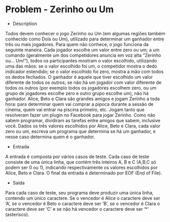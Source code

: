 # Problem - Zerinho ou Um

- Description

Todos devem conhecer o jogo Zerinho ou Um (em algumas regiões também conhecido como Dois ou Um), utilizado para determinar um ganhador entre três ou mais jogadores. Para quem não conhece, o jogo funciona da seguinte maneira. Cada jogador escolhe um valor entre zero ou um; a um comando (geralmente um dos competidores anuncia em voz alta “Zerinho ou... Um!”), todos os participantes mostram o valor escolhido, utilizando uma das mãos: se o valor escolhido foi um, o competidor mostra o dedo indicador estendido; se o valor escolhido foi zero, mostra a mão com todos os dedos fechados. O ganhador é aquele que tiver escolhido um valor diferente de todos os outros; se não há um jogador com valor diferente de todos os outros (por exemplo todos os jogadores escolhem zero, ou um grupo de jogadores escolhe zero e outro grupo escolhe um), não há ganhador. Alice, Beto e Clara são grandes amigos e jogam Zerinho a toda hora: para determinar quem vai comprar a pipoca durante a sessão de cinema, quem vai entrar na piscina primeiro, etc. Jogam tanto que resolveram fazer um plugin no Facebook para jogar Zerinho. Como não sabem programar, dividiram as tarefas entre amigos que sabem, inclusive você. Dados os três valores escolhidos por Alice, Beto e Clara, cada valor zero ou um, escreva um programa que determina se há um ganhador, e nesse caso determina quem é o ganhador.

- Entrada

A entrada é composta por vários casos de teste. Cada caso de teste consiste de uma única linha, que contém três inteiros A, B e C (A,B,C só podem ser 0 ou 1), indicando respectivamente os valores escolhidos por Alice, Beto e Clara. O final da entrada é determinado por EOF (End of File).

- Saída

Para cada caso de teste, seu programa deve produzir uma única linha, contendo um único caractere. Se o vencedor é Alice o caractere deve ser ‘A’, se o vencedor é Beto o caractere deve ser ‘B’, se o vencedor é Clara o caractere deve ser ‘C’ e se não há vencedor o caractere deve ser ‘*’ (asterisco).

